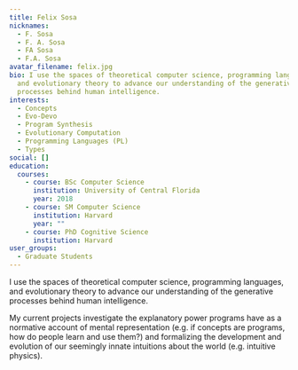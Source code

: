 ```yaml
---
title: Felix Sosa
nicknames:
  - F. Sosa
  - F. A. Sosa
  - FA Sosa
  - F.A. Sosa
avatar_filename: felix.jpg
bio: I use the spaces of theoretical computer science, programming languages,
  and evolutionary theory to advance our understanding of the generative
  processes behind human intelligence.
interests:
  - Concepts
  - Evo-Devo
  - Program Synthesis
  - Evolutionary Computation
  - Programming Languages (PL)
  - Types
social: []
education:
  courses:
    - course: BSc Computer Science
      institution: University of Central Florida
      year: 2018
    - course: SM Computer Science
      institution: Harvard
      year: ""
    - course: PhD Cognitive Science
      institution: Harvard
user_groups:
  - Graduate Students
---
```

I use the spaces of theoretical computer science, programming languages, and evolutionary theory to advance our understanding of the generative processes behind human intelligence. 

My current projects investigate the explanatory power programs have as a normative account of mental representation (e.g. if concepts are programs, how do people learn and use them?) and formalizing the development and evolution of our seemingly innate intuitions about the world (e.g. intuitive physics).
